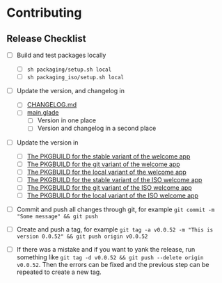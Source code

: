 # Contributing

## Release Checklist

- [ ] Build and test packages locally
  - [ ] `sh packaging/setup.sh local`
  - [ ] `sh packaging_iso/setup.sh local`

- [ ] Update the version, and changelog in
  - [ ] [CHANGELOG.md](CHANGELOG.md)
  - [ ] [main.glade](user_interface/gtk/forms/main.glade)
    - [ ] Version in one place
    - [ ] Version and changelog in a second place

- [ ] Update the version in 
  - [ ] [The PKGBUILD for the stable variant of the welcome app](packaging/rebornos-welcome/PKGBUILD)
  - [ ] [The PKGBUILD for the git variant of the welcome app](packaging/rebornos-welcome-git/PKGBUILD)
  - [ ] [The PKGBUILD for the local variant of the welcome app](packaging/rebornos-welcome-local/PKGBUILD)
  - [ ] [The PKGBUILD for the stable variant of the ISO welcome app](packaging_iso/rebornos-welcome/PKGBUILD)
  - [ ] [The PKGBUILD for the git variant of the ISO welcome app](packaging_iso/rebornos-welcome-git/PKGBUILD)
  - [ ] [The PKGBUILD for the local variant of the ISO welcome app](packaging_iso/rebornos-welcome-local/PKGBUILD)

- [ ] Commit and push all changes through git, for example `git commit -m "Some message" && git push`

- [ ] Create and push a tag, for example `git tag -a v0.0.52 -m "This is version 0.0.52" && git push origin v0.0.52`
- [ ] If there was a mistake and if you want to yank the release, run something like `git tag -d v0.0.52 && git push --delete origin v0.0.52`. Then the errors can be fixed and the previous step can be repeated to create a new tag.